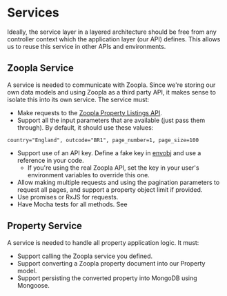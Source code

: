 # Services

Ideally, the service layer in a layered architecture should be free from any controller context which the application layer \(our API\) defines. This allows us to reuse this service in other APIs and environments.

## Zoopla Service

A service is needed to communicate with Zoopla. Since we're storing our own data models and using Zoopla as a third party API, it makes sense to isolate this into its own service. The service must:

* Make requests to the [Zoopla Property Listings API](http://developer.zoopla.com/docs/read/Property_listings).
* Support all the input parameters that are available \(just pass them through\). By default, it should use these values:

`country="England", outcode="BR1", page_number=1, page_size=100`

* Support use of an API key. Define a fake key in [envobj](https://github.com/matthewmueller/envobj) and use a reference in your code.
  * If you're using the real Zoopla API, set the key in your user's environment variables to override this one.
* Allow making multiple requests and using the pagination parameters to request all pages, and support a property object limit if provided.
* Use promises or RxJS for requests.
* Have Mocha tests for all methods. See 

## Property Service

A service is needed to handle all property application logic. It must:

* Support calling the Zoopla service you defined.
* Support converting a Zoopla property document into our Property model.
* Support persisting the converted property into MongoDB using Mongoose.


